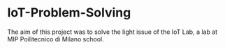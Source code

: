 # IoT-Problem-Solving

The aim of this project was to solve the light issue of the IoT Lab, a lab at MIP Poilitecnico di Milano school.
